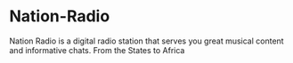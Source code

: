 # Nation-Radio
Nation Radio is a digital radio station that serves you great musical content and informative chats. From the States to Africa
